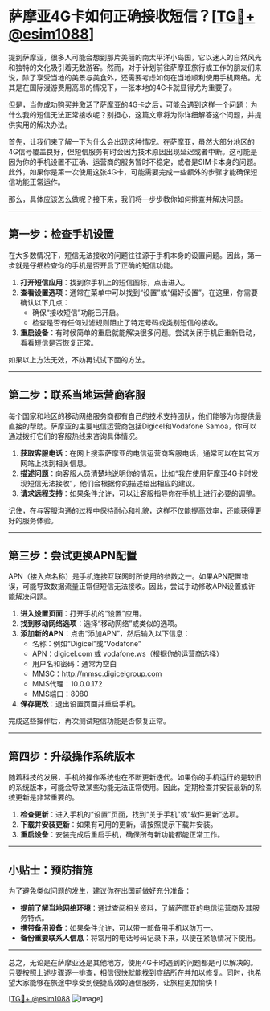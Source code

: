 # 萨摩亚4G卡如何正确接收短信？[[TG💪+ @esim1088](https://t.me/s/esim1088)]

提到萨摩亚，很多人可能会想到那片美丽的南太平洋小岛国，它以迷人的自然风光和独特的文化吸引着无数游客。然而，对于计划前往萨摩亚旅行或工作的朋友们来说，除了享受当地的美景与美食外，还需要考虑如何在当地顺利使用手机网络。尤其是在国际漫游费用高昂的情况下，一张本地的4G卡就显得尤为重要了。

但是，当你成功购买并激活了萨摩亚的4G卡之后，可能会遇到这样一个问题：为什么我的短信无法正常接收呢？别担心，这篇文章将为你详细解答这个问题，并提供实用的解决办法。

首先，让我们来了解一下为什么会出现这种情况。在萨摩亚，虽然大部分地区的4G信号覆盖良好，但短信服务有时会因为技术原因出现延迟或者中断。这可能是因为你的手机设置不正确、运营商的服务暂时不稳定，或者是SIM卡本身的问题。此外，如果你是第一次使用这张4G卡，可能需要完成一些额外的步骤才能确保短信功能正常运作。

那么，具体应该怎么做呢？接下来，我们将一步步教你如何排查并解决问题。

---

## 第一步：检查手机设置

在大多数情况下，短信无法接收的问题往往源于手机本身的设置问题。因此，第一步就是仔细检查你的手机是否开启了正确的短信功能。

1. **打开短信应用**：找到你手机上的短信图标，点击进入。
2. **查看设置选项**：通常在菜单中可以找到“设置”或“偏好设置”。在这里，你需要确认以下几点：
   - 确保“接收短信”功能已开启。
   - 检查是否有任何过滤规则阻止了特定号码或类别短信的接收。
3. **重启设备**：有时候简单的重启就能解决很多问题。尝试关闭手机后重新启动，看看短信是否恢复正常。

如果以上方法无效，不妨再试试下面的方法。

---

## 第二步：联系当地运营商客服

每个国家和地区的移动网络服务商都有自己的技术支持团队，他们能够为你提供最直接的帮助。萨摩亚的主要电信运营商包括Digicel和Vodafone Samoa，你可以通过拨打它们的客服热线来咨询具体情况。

1. **获取客服电话**：在网上搜索萨摩亚的电信运营商客服电话，通常可以在其官方网站上找到相关信息。
2. **描述问题**：向客服人员清楚地说明你的情况，比如“我在使用萨摩亚4G卡时发现短信无法接收”，他们会根据你的描述给出相应的建议。
3. **请求远程支持**：如果条件允许，可以让客服指导你在手机上进行必要的调整。

记住，在与客服沟通的过程中保持耐心和礼貌，这样不仅能提高效率，还能获得更好的服务体验。

---

## 第三步：尝试更换APN配置

APN（接入点名称）是手机连接互联网时所使用的参数之一。如果APN配置错误，可能导致数据流量正常但短信无法接收。因此，尝试手动修改APN设置或许能解决问题。

1. **进入设置页面**：打开手机的“设置”应用。
2. **找到移动网络选项**：选择“移动网络”或类似的选项。
3. **添加新的APN**：点击“添加APN”，然后输入以下信息：
   - 名称：例如“Digicel”或“Vodafone”
   - APN：digicel.com 或 vodafone.ws（根据你的运营商选择）
   - 用户名和密码：通常为空白
   - MMSC：http://mmsc.digicelgroup.com
   - MMS代理：10.0.0.172
   - MMS端口：8080
4. **保存更改**：退出设置页面并重启手机。

完成这些操作后，再次测试短信功能是否恢复正常。

---

## 第四步：升级操作系统版本

随着科技的发展，手机的操作系统也在不断更新迭代。如果你的手机运行的是较旧的系统版本，可能会导致某些功能无法正常使用。因此，定期检查并安装最新的系统更新是非常重要的。

1. **检查更新**：进入手机的“设置”页面，找到“关于手机”或“软件更新”选项。
2. **下载并安装更新**：如果有可用的更新，请按照提示下载并安装。
3. **重启设备**：安装完成后重启手机，确保所有新功能都能正常工作。

---

## 小贴士：预防措施

为了避免类似问题的发生，建议你在出国前做好充分准备：

- **提前了解当地网络环境**：通过查阅相关资料，了解萨摩亚的电信运营商及其服务特点。
- **携带备用设备**：如果条件允许，可以带一部备用手机以防万一。
- **备份重要联系人信息**：将常用的电话号码记录下来，以便在紧急情况下使用。

---

总之，无论是在萨摩亚还是其他地方，使用4G卡时遇到的问题都是可以解决的。只要按照上述步骤逐一排查，相信很快就能找到症结所在并加以修复。同时，也希望大家能够在旅途中享受到便捷高效的通信服务，让旅程更加愉快！

[[TG💪+ @esim1088](https://t.me/s/esim1088) ![Image](https://i.postimg.cc/4NQfJmqS/Snipaste-2025-05-13-00-14-12.png)]